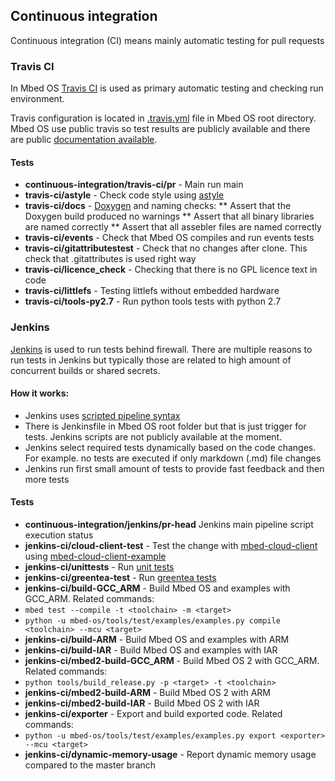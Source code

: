 ## Continuous integration

Continuous integration (CI) means mainly automatic testing for pull requests

### Travis CI

In Mbed OS [Travis CI](https://travis-ci.org/ARMmbed/mbed-os) is used as primary automatic testing and checking run environment.

Travis configuration is located in [.travis.yml](https://github.com/ARMmbed/mbed-os/blob/master/.travis.yml) file in Mbed OS root directory. Mbed OS use public travis so test results are publicly available and there are public [documentation available](https://docs.travis-ci.com/).

#### Tests

* **continuous-integration/travis-ci/pr** - Main run main
* **travis-ci/astyle** - Check code style using [astyle](http://astyle.sourceforge.net/)
* **travis-ci/docs** - [Doxygen](http://www.doxygen.org/) and naming checks:
** Assert that the Doxygen build produced no warnings
** Assert that all binary libraries are named correctly
** Assert that all assebler files are named correctly
* **travis-ci/events** - Check that Mbed OS compiles and run events tests
* **travis-ci/gitattributestest** - Check that no changes after clone. This check that .gitattributes is used right way
* **travis-ci/licence_check** - Checking that there is no GPL licence text in code
* **travis-ci/littlefs** - Testing littlefs without embedded hardware
* **travis-ci/tools-py2.7** - Run python tools tests with python 2.7

### Jenkins

[Jenkins](https://jenkins.io/) is used to run tests behind firewall. There are multiple reasons to run tests in Jenkins but typically those are related to high amount of concurrent builds or shared secrets.

#### How it works:
* Jenkins uses [scripted pipeline syntax](https://jenkins.io/doc/book/pipeline/)
* There is Jenkinsfile in Mbed OS root folder but that is just trigger for tests. Jenkins scripts are not publicly available at the moment.
* Jenkins select required tests dynamically based on the code changes. For example. no tests are executed if only markdown (.md) file changes
* Jenkins run first small amount of tests to provide fast feedback and then more tests

#### Tests

* **continuous-integration/jenkins/pr-head** Jenkins main pipeline script execution status
* **jenkins-ci/cloud-client-test** - Test the change with [mbed-cloud-client](https://github.com/ARMmbed/mbed-cloud-client) using [mbed-cloud-client-example](https://github.com/ARMmbed/mbed-cloud-client-example)
* **jenkins-ci/unittests** - Run [unit tests](/docs/tools/testing/unit_testing.html)
* **jenkins-ci/greentea-test** - Run [greentea tests](/docs/tools/testing/testing_greentea.html)
* **jenkins-ci/build-GCC_ARM** - Build Mbed OS and examples with GCC_ARM. Related commands:
 * `mbed test --compile -t <toolchain> -m <target> `
 * `python -u mbed-os/tools/test/examples/examples.py compile <toolchain> --mcu <target>`
* **jenkins-ci/build-ARM** - Build Mbed OS and examples with ARM
* **jenkins-ci/build-IAR** - Build Mbed OS and examples with IAR
* **jenkins-ci/mbed2-build-GCC_ARM** - Build Mbed OS 2 with GCC_ARM. Related commands:
 * `python tools/build_release.py -p <target> -t <toolchain>`
* **jenkins-ci/mbed2-build-ARM** - Build Mbed OS 2 with ARM
* **jenkins-ci/mbed2-build-IAR** - Build Mbed OS 2 with IAR
* **jenkins-ci/exporter** - Export and build exported code. Related commands:
 * `python -u mbed-os/tools/test/examples/examples.py export <exporter> --mcu <target>`
* **jenkins-ci/dynamic-memory-usage** - Report dynamic memory usage compared to the master branch
